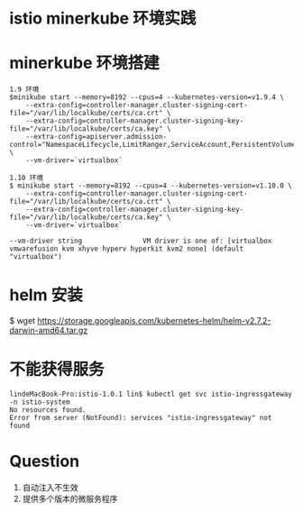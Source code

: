 istio minerkube 环境实践
=======================
# minerkube 环境搭建
```
1.9 环境
$minikube start --memory=8192 --cpus=4 --kubernetes-version=v1.9.4 \
    --extra-config=controller-manager.cluster-signing-cert-file="/var/lib/localkube/certs/ca.crt" \
    --extra-config=controller-manager.cluster-signing-key-file="/var/lib/localkube/certs/ca.key" \
    --extra-config=apiserver.admission-control="NamespaceLifecycle,LimitRanger,ServiceAccount,PersistentVolumeLabel,DefaultStorageClass,DefaultTolerationSeconds,MutatingAdmissionWebhook,ValidatingAdmissionWebhook,ResourceQuota" \
    --vm-driver=`virtualbox`

1.10 环境
$ minikube start --memory=8192 --cpus=4 --kubernetes-version=v1.10.0 \
    --extra-config=controller-manager.cluster-signing-cert-file="/var/lib/localkube/certs/ca.crt" \
    --extra-config=controller-manager.cluster-signing-key-file="/var/lib/localkube/certs/ca.key" \
    --vm-driver=`virtualbox`

--vm-driver string               VM driver is one of: [virtualbox vmwarefusion kvm xhyve hyperv hyperkit kvm2 none] (default "virtualbox")
```

# helm 安装
$ wget https://storage.googleapis.com/kubernetes-helm/helm-v2.7.2-darwin-amd64.tar.gz
# 不能获得服务 
```
lindeMacBook-Pro:istio-1.0.1 lin$ kubectl get svc istio-ingressgateway -n istio-system
No resources found.
Error from server (NotFound): services "istio-ingressgateway" not found
```

# Question
1. 自动注入不生效
2. 提供多个版本的微服务程序

